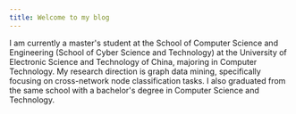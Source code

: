 ```yaml
---
title: Welcome to my blog
---
```


I am currently a master's student at the School of Computer Science and Engineering (School of Cyber Science and Technology) at the University of Electronic Science and Technology of China, majoring in Computer Technology. My research direction is graph data mining, specifically focusing on cross-network node classification tasks. I also graduated from the same school with a bachelor's degree in Computer Science and Technology.
